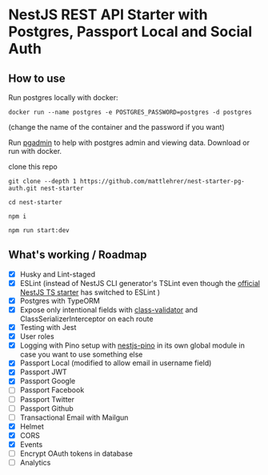 # NestJS REST API Starter with Postgres, Passport Local and Social Auth

## How to use

Run postgres locally with docker:

`docker run --name postgres -e POSTGRES_PASSWORD=postgres -d postgres`

(change the name of the container and the password if you want)

Run [pgadmin](https://www.pgadmin.org/download/) to help with postgres admin and
viewing data. Download or run with docker.

clone this repo

`git clone --depth 1 https://github.com/mattlehrer/nest-starter-pg-auth.git nest-starter`

`cd nest-starter`

`npm i`

`npm run start:dev`

## What's working / Roadmap

- [x] Husky and Lint-staged
- [x] ESLint (instead of NestJS CLI generator's TSLint even though the
      [official NestJS TS starter](https://github.com/nestjs/typescript-starter)
      has switched to ESLint )
- [x] Postgres with TypeORM
- [x] Expose only intentional fields with
      [class-validator](https://github.com/typestack/class-validator) and
      ClassSerializerInterceptor on each route
- [x] Testing with Jest
- [x] User roles
- [x] Logging with Pino setup with
      [nestjs-pino](https://github.com/iamolegga/nestjs-pino) in its own global
      module in case you want to use something else
- [x] Passport Local (modified to allow email in username field)
- [x] Passport JWT
- [x] Passport Google
- [ ] Passport Facebook
- [ ] Passport Twitter
- [ ] Passport Github
- [ ] Transactional Email with Mailgun
- [x] Helmet
- [x] CORS
- [x] Events
- [ ] Encrypt OAuth tokens in database
- [ ] Analytics
